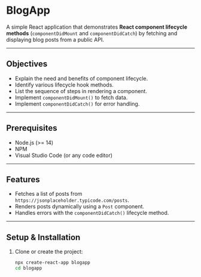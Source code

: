 # BlogApp

A simple React application that demonstrates **React component lifecycle methods** (`componentDidMount` and `componentDidCatch`) by fetching and displaying blog posts from a public API.

---

## **Objectives**
- Explain the need and benefits of component lifecycle.
- Identify various lifecycle hook methods.
- List the sequence of steps in rendering a component.
- Implement `componentDidMount()` to fetch data.
- Implement `componentDidCatch()` for error handling.

---

## **Prerequisites**
- Node.js (>= 14)
- NPM
- Visual Studio Code (or any code editor)

---

## **Features**
- Fetches a list of posts from `https://jsonplaceholder.typicode.com/posts`.
- Renders posts dynamically using a `Post` component.
- Handles errors with the `componentDidCatch()` lifecycle method.

---
## **Setup & Installation**
1. Clone or create the project:
   ```bash
   npx create-react-app blogapp
   cd blogapp